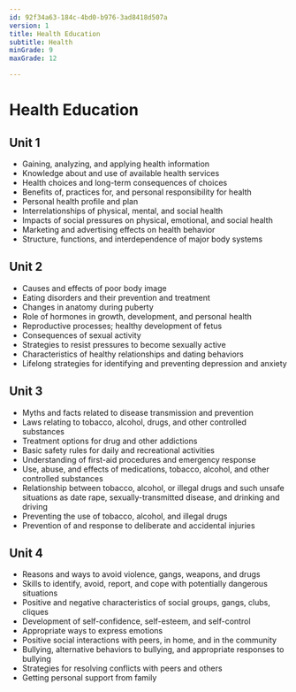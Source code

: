 ```yaml
---
id: 92f34a63-184c-4bd0-b976-3ad8418d507a
version: 1
title: Health Education
subtitle: Health
minGrade: 9
maxGrade: 12

---
```

# Health Education


## Unit 1
* Gaining, analyzing, and applying health information
* Knowledge about and use of available health services
* Health choices and long-term consequences of choices
* Benefits of, practices for, and personal responsibility for health
* Personal health profile and plan
* Interrelationships of physical, mental, and social health
* Impacts of social pressures on physical, emotional, and social health
* Marketing and advertising effects on health behavior
* Structure, functions, and interdependence of major body systems

## Unit 2
* Causes and effects of poor body image
* Eating disorders and their prevention and treatment
* Changes in anatomy during puberty
* Role of hormones in growth, development, and personal health
* Reproductive processes; healthy development of fetus
* Consequences of sexual activity
* Strategies to resist pressures to become sexually active
* Characteristics of healthy relationships and dating behaviors
* Lifelong strategies for identifying and preventing depression and anxiety

## Unit 3
* Myths and facts related to disease transmission and prevention
* Laws relating to tobacco, alcohol, drugs, and other controlled substances
* Treatment options for drug and other addictions
* Basic safety rules for daily and recreational activities
* Understanding of first-aid procedures and emergency response
* Use, abuse, and effects of medications, tobacco, alcohol, and other controlled substances
* Relationship between tobacco, alcohol, or illegal drugs and such unsafe situations as date rape, sexually-transmitted disease, and drinking and driving
* Preventing the use of tobacco, alcohol, and illegal drugs
* Prevention of and response to deliberate and accidental injuries

## Unit 4
* Reasons and ways to avoid violence, gangs, weapons, and drugs
* Skills to identify, avoid, report, and cope with potentially dangerous situations
* Positive and negative characteristics of social groups, gangs, clubs, cliques
* Development of self-confidence, self-esteem, and self-control
* Appropriate ways to express emotions
* Positive social interactions with peers, in home, and in the community
* Bullying, alternative behaviors to bullying, and appropriate responses to bullying
* Strategies for resolving conflicts with peers and others
* Getting personal support from family